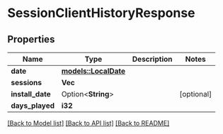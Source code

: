 # SessionClientHistoryResponse

## Properties

Name | Type | Description | Notes
------------ | ------------- | ------------- | -------------
**date** | [**models::LocalDate**](LocalDate.md) |  | 
**sessions** | **Vec<String>** |  | 
**install_date** | Option<**String**> |  | [optional]
**days_played** | **i32** |  | 

[[Back to Model list]](../README.md#documentation-for-models) [[Back to API list]](../README.md#documentation-for-api-endpoints) [[Back to README]](../README.md)


